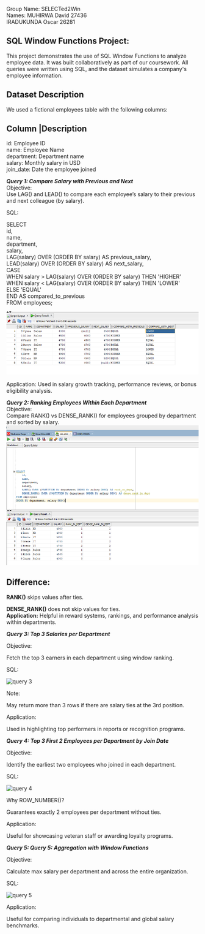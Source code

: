 Group Name: SELECTed2Win  
Names: MUHIRWA David 27436  
       IRADUKUNDA Oscar 26281  

SQL Window Functions Project:
-----------------------------

This project demonstrates the use of SQL Window Functions to analyze employee data. It was built collaboratively as part of our coursework. All queries were written using SQL, and the dataset simulates a company's employee information.

Dataset Description
-------------------
We used a fictional employees table with the following columns:


Column	  |Description
---------------------------------------------------
id: Employee ID  
name: Employee Name  
department: Department name   
salary: Monthly salary in USD  
join_date: Date the employee joined  

**_Query 1: Compare Salary with Previous and Next_**  
Objective:  
Use LAG() and LEAD() to compare each employee’s salary to their previous and next colleague (by salary).  

SQL:  

SELECT   
    id,  
    name,  
    department,  
    salary,  
    LAG(salary) OVER (ORDER BY salary) AS previous_salary,  
    LEAD(salary) OVER (ORDER BY salary) AS next_salary,  
    CASE   
        WHEN salary > LAG(salary) OVER (ORDER BY salary) THEN 'HIGHER'  
        WHEN salary < LAG(salary) OVER (ORDER BY salary) THEN 'LOWER'  
        ELSE 'EQUAL'  
    END AS compared_to_previous  
FROM employees;  

![image alt](https://github.com/Daveeeid/SELECTed2Win/blob/master/lag%20and%20lead.png?raw=true)

Application:
Used in salary growth tracking, performance reviews, or bonus eligibility analysis.

**_Query 2: Ranking Employees Within Each Department_**  
Objective:  
Compare RANK() vs DENSE_RANK() for employees grouped by department and sorted by salary.  
![image alt](https://github.com/Daveeeid/SELECTed2Win/blob/master/rank.png?raw=true)

Difference:   
-----------  
**RANK()** skips values after ties.  

**DENSE_RANK()** does not skip values for ties.  
**Application:**
Helpful in reward systems, rankings, and performance analysis within departments.

**_Query 3: Top 3 Salaries per Department_**

Objective:

Fetch the top 3 earners in each department using window ranking.

SQL:

![query 3](https://github.com/user-attachments/assets/e353ddc1-14c2-47fe-86b1-399585ffc727)

Note:

May return more than 3 rows if there are salary ties at the 3rd position.

Application:

Used in highlighting top performers in reports or recognition programs.

**_Query 4: Top 3 First 2 Employees per Department by Join Date_**

Objective:

Identify the earliest two employees who joined in each department.

SQL:

![query 4](https://github.com/user-attachments/assets/c4519a5c-3c6d-47f2-b3e6-f3dea8c888d8)

Why ROW_NUMBER()?

Guarantees exactly 2 employees per department without ties.

Application:

Useful for showcasing veteran staff or awarding loyalty programs.

**_Query 5: Query 5: Aggregation with Window Functions_**

Objective:

Calculate max salary per department and across the entire organization.

SQL:
       
![query 5](https://github.com/user-attachments/assets/579eb540-e227-432e-bdb8-b2ac9a257676)

Application:

Useful for comparing individuals to departmental and global salary benchmarks.

